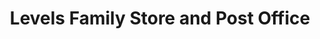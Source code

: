 ---
title: "Levels Family Store and Post Office"
url: /levels/levels-family-store-and-post-office/
shop: Lebensmittel
---